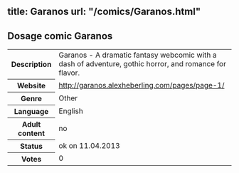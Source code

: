 title: Garanos
url: "/comics/Garanos.html"
---
Dosage comic Garanos
-----------------------------------------

<table class="comicinfo">
<tr>
<th>Description</th><td>Garanos - A dramatic fantasy webcomic with a dash of adventure, gothic horror, and romance for flavor.</td>
</tr>
<tr>
<th>Website</th><td><a href="http://garanos.alexheberling.com/pages/page-1/">http://garanos.alexheberling.com/pages/page-1/</a></td>
</tr>
<tr>
<th>Genre</th><td>Other</td>
</tr>
<tr>
<th>Language</th><td>English</td>
</tr>
<tr>
<th>Adult content</th><td>no</td>
</tr>
<tr>
<th>Status</th><td>ok on 11.04.2013</td>
</tr>
<tr>
<th>Votes</th><td>0</div></td>
</tr>
</table>
